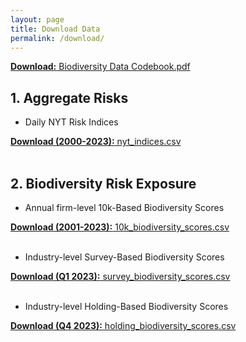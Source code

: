 ```yaml
---
layout: page
title: Download Data
permalink: /download/
---
```


<a href="/data/Biodiversity Data Codebook.pdf" target="_blank"><strong>Download:</strong> Biodiversity Data Codebook.pdf</a><br>

## 1. Aggregate Risks<br>

+  Daily NYT Risk Indices<br>
<!--<a href="/data/nyt_indices.dta" target="_blank"><strong>Download (2000-2022):</strong> nyt_indices.dta</a><br>-->
<a href="/data/nyt_indices.csv" target="_blank"><strong>Download (2000-2023):</strong> nyt_indices.csv</a><br><br>


## 2. Biodiversity Risk Exposure<br>

+  Annual firm-level 10k-Based Biodiversity Scores<br>
<!--<a href="/data/10k_biodiversity_scores.dta" target="_blank"><strong>Download (2001-2020):</strong> 10k_biodiversity_scores.dta</a><br>-->
<a href="/data/10k_biodiversity_scores.csv" target="_blank"><strong>Download (2001-2023):</strong> 10k_biodiversity_scores.csv</a><br><br>

+  Industry-level Survey-Based Biodiversity Scores<br>
<!--<a href="/data/survey_biodiversity_scores.dta" target="_blank"><strong>Download (2023):</strong> survey_biodiversity_scores.dta</a><br>-->
<a href="/data/survey_biodiversity_scores.csv" target="_blank"><strong>Download (Q1 2023):</strong> survey_biodiversity_scores.csv</a><br><br>

+  Industry-level Holding-Based Biodiversity Scores<br>
<!--<a href="/data/holding_biodiversity_scores.dta" target="_blank"><strong>Download (2023):</strong> holding_biodiversity_scores.dta</a><br>-->
<a href="/data/holding_biodiversity_scores.csv" target="_blank"><strong>Download (Q4 2023):</strong> holding_biodiversity_scores.csv</a><br><br>
